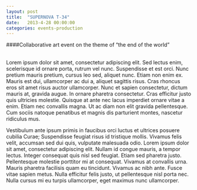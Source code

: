 ```yaml
---
layout: post
title:  "SUPERNOVA T-34"
date:   2013-4-28 00:00:00
categories: events-production
---
```

####Collaborative art event on the theme of “the end of the world”<br/><br/>

Lorem ipsum dolor sit amet, consectetur adipiscing elit. Sed lectus enim, scelerisque id ornare porta, rutrum vel nunc. Suspendisse et est orci. Nunc pretium mauris pretium, cursus leo sed, aliquet nunc. Etiam non enim ex. Mauris est dui, ullamcorper ac dui a, aliquet sagittis risus. Cras rhoncus eros sit amet risus auctor ullamcorper. Nunc et sapien consectetur, dictum mauris at, gravida augue. In ornare pharetra consectetur. Cras efficitur justo quis ultricies molestie. Quisque at ante nec lacus imperdiet ornare vitae a enim. Etiam nec convallis magna. Ut ac diam non elit gravida pellentesque. Cum sociis natoque penatibus et magnis dis parturient montes, nascetur ridiculus mus.

Vestibulum ante ipsum primis in faucibus orci luctus et ultrices posuere cubilia Curae; Suspendisse feugiat risus id tristique mollis. Vivamus felis velit, accumsan sed dui quis, vulputate malesuada odio. Lorem ipsum dolor sit amet, consectetur adipiscing elit. Nullam id congue mauris, a tempor lectus. Integer consequat quis nisl sed feugiat. Etiam sed pharetra justo. Pellentesque molestie porttitor mi at consequat. Vivamus at convallis urna. Mauris pharetra facilisis quam eu tincidunt. Vivamus ac nibh ante. Fusce vitae sapien metus. Nulla efficitur felis justo, ut pellentesque nisl porta nec. Nulla cursus mi eu turpis ullamcorper, eget maximus nunc ullamcorper.<br/><br/>